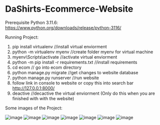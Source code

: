 # DaShirts-Ecommerce-Website

Prerequisite
  Python 3.11.6:
  https://www.python.org/downloads/release/python-3116/


Running Project:
1. pip install virtualenv //install virtual enviorment
2. python -m virtualenv myenv //create folder myenv for virtual machine
3. myenv\Scripts\activate //activate virtual enviorment
4. python -m pip install -r requirements.txt //install requirements 
5. cd ecom // go into ecom directory
6. python manage.py migrate //get changes to website database
7. python manage.py runserver //run website
8. follow link in console to website or copy this into search bar http://127.0.0.1:8000/
9. deactive //decactive the virtual enviorment (Only do this when you are finished with with the website)

Some images of the Project: 

![image](https://github.com/DivineBanhBao/CS4393-Group-13-Ecom-Website-/assets/99203436/b0d7ded9-bae9-4318-8128-b7c18f758c8e)
![image](https://github.com/DivineBanhBao/CS4393-Group-13-Ecom-Website-/assets/99203436/f5bd329e-923d-4ad5-ba8e-db92a59fb208)
![image](https://github.com/DivineBanhBao/CS4393-Group-13-Ecom-Website-/assets/99203436/c65edcca-cdae-46b4-a596-f6a1b1f529bc)
![image](https://github.com/DivineBanhBao/CS4393-Group-13-Ecom-Website-/assets/99203436/b2d68d9a-380b-4140-82a8-9d401f18f264)
![image](https://github.com/DivineBanhBao/CS4393-Group-13-Ecom-Website-/assets/99203436/0d944a69-e4dc-45bf-b40c-902a720e1ee4)
![image](https://github.com/DivineBanhBao/CS4393-Group-13-Ecom-Website-/assets/99203436/c14738b8-4b5a-4467-a7d0-f2a2365c7a75)
![image](https://github.com/DivineBanhBao/CS4393-Group-13-Ecom-Website-/assets/99203436/ff9e3fcc-fada-41d4-8bfa-0a439ce72965)




